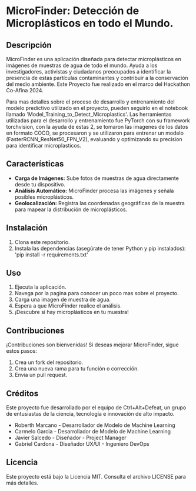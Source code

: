 # MicroFinder: Detección de Microplásticos en todo el Mundo.

## Descripción
MicroFinder es una aplicación diseñada para detectar microplásticos en imágenes de muestras de agua de todo el mundo. Ayuda a los investigadores, activistas y ciudadanos preocupados a identificar la presencia de estas partículas contaminantes y contribuir a la conservación del medio ambiente. Este Proyecto fue realizado en el marco del Hackathon Co-Afina 2024. 

Para mas detalles sobre el proceso de desarrollo y entrenamiento del modelo predictivo utilizado en el proyecto, pueden seguirlo en el notebook llamado 'Model_Training_to_Detect_Microplastics'. Las herramientas utilizadas para el desarrollo y entrenamiento fue PyTorch con su framework torchvision, con la ayuda de estas 2, se tomaron las imagenes de los datos en formato COCO, se procesaron y se utilizaron para entrenar un modelo (FasterRCNN_ResNet50_FPN_V2), evaluando y optimizando su precision para identificar microplasticos.


## Características
- **Carga de Imágenes:** Sube fotos de muestras de agua directamente desde tu dispositivo.
- **Análisis Automático:** MicroFinder procesa las imágenes y señala posibles microplásticos.
- **Geolocalización:** Registra las coordenadas geográficas de la muestra para mapear la distribución de microplásticos.


## Instalación
1. Clona este repositorio.
3. Instala las dependencias (asegúrate de tener Python y pip instalados): 'pip install -r requirements.txt'

   

## Uso
1. Ejecuta la aplicación.
2. Navega por la pagina para conocer un poco mas sobre el proyecto.
3. Carga una imagen de muestra de agua.
4. Espera a que MicroFinder realice el análisis.
5. ¡Descubre si hay microplásticos en tu muestra!

## Contribuciones
¡Contribuciones son bienvenidas! Si deseas mejorar MicroFinder, sigue estos pasos:
1. Crea un fork del repositorio.
2. Crea una nueva rama para tu función o corrección.
3. Envía un pull request.

## Créditos
Este proyecto fue desarrollado por el equipo de Ctrl+Alt+Defeat, un grupo de entusiastas de la ciencia, tecnología e innovación de alto impacto.

- Roberth Marcano - Desarrollador de Modelo de Machine Learning
- Carmelo Garcia - Desarrollador de Modelo de Machine Learning
- Javier Salcedo - Diseñador - Project Manager
- Gabriel Cardona - Diseñador UX/UI - Ingeniero DevOps

## Licencia
Este proyecto está bajo la Licencia MIT. Consulta el archivo LICENSE para más detalles.





